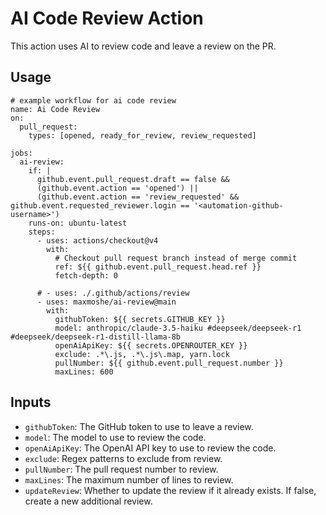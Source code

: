 # AI Code Review Action

This action uses AI to review code and leave a review on the PR.

## Usage

```
# example workflow for ai code review
name: Ai Code Review
on:
  pull_request:
    types: [opened, ready_for_review, review_requested]

jobs:
  ai-review:
    if: |
      github.event.pull_request.draft == false &&
      (github.event.action == 'opened') ||
      (github.event.action == 'review_requested' && github.event.requested_reviewer.login == '<automation-github-username>')
    runs-on: ubuntu-latest
    steps:
      - uses: actions/checkout@v4
        with:
          # Checkout pull request branch instead of merge commit
          ref: ${{ github.event.pull_request.head.ref }}
          fetch-depth: 0

      # - uses: ./.github/actions/review
      - uses: maxmoshe/ai-review@main
        with:
          githubToken: ${{ secrets.GITHUB_KEY }}
          model: anthropic/claude-3.5-haiku #deepseek/deepseek-r1 #deepseek/deepseek-r1-distill-llama-8b
          openAiApiKey: ${{ secrets.OPENROUTER_KEY }}
          exclude: .*\.js, .*\.js\.map, yarn.lock
          pullNumber: ${{ github.event.pull_request.number }}
          maxLines: 600
```

## Inputs

- `githubToken`: The GitHub token to use to leave a review.
- `model`: The model to use to review the code.
- `openAiApiKey`: The OpenAI API key to use to review the code.
- `exclude`: Regex patterns to exclude from review.
- `pullNumber`: The pull request number to review.
- `maxLines`: The maximum number of lines to review.
- `updateReview`: Whether to update the review if it already exists. If false, create a new additional review.
